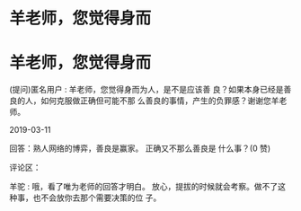 # 羊老师，您觉得身而

# 羊老师，您觉得身而

(提问)匿名用户 : 羊老师，您觉得身而为人，是不是应该善 良？如果本身已经是善良的人，如何克服做正确但可能不那 么善良的事情，产生的负罪感？谢谢您羊老师。

2019-03-11

回答：熟人网络的博弈，善良是赢家。 正确又不那么善良是 什么事？(0 赞)

评论区：

羊驼 : 哦，看了唯为老师的回答才明白。 放心，提拔的时候就会考察。做不了这种事，也不会放你去那个需要决策的位 子。